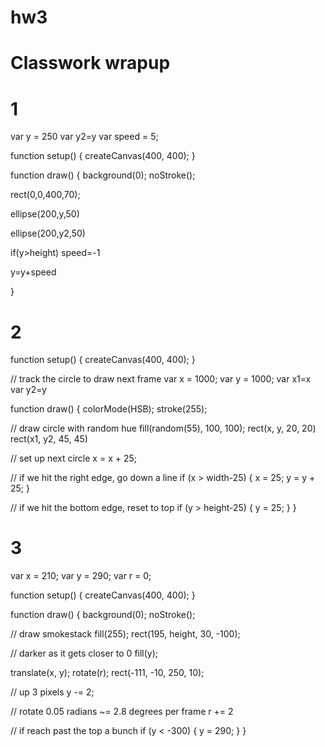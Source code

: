 # hw3

# Classwork wrapup
# 1

var y = 250
var y2=y
var speed = 5;


function setup() {
  createCanvas(400, 400);
}

function draw() {
  background(0);
  noStroke();
  
  rect(0,0,400,70);
  
  ellipse(200,y,50)
  
  ellipse(200,y2,50)

 if(y>height)
    speed=-1
    
  y=y+speed

  
}

# 2

function setup() {
  createCanvas(400, 400);
}

// track the circle to draw next frame
var x = 1000;
var y = 1000;
var x1=x
var y2=y

function draw() {
  colorMode(HSB);
  stroke(255);

  // draw circle with random hue
  fill(random(55), 100, 100);
  rect(x, y, 20, 20)
  rect(x1, y2, 45, 45)
  
  // set up next circle
  x = x + 25;

  // if we hit the right edge, go down a line
  if (x > width-25) {
    x = 25;
    y = y + 25;
  }

  // if we hit the bottom edge, reset to top
  if (y > height-25) {
    y = 25;
  }
}

# 3
var x = 210;
var y = 290;
var r = 0;

function setup() {
  createCanvas(400, 400);
}

function draw() {
  background(0);
  noStroke();

  // draw smokestack
  fill(255);
  rect(195, height, 30, -100);

  // darker as it gets closer to 0
  fill(y);
  
  translate(x, y);
  rotate(r);
  rect(-111, -10, 250, 10);

  // up 3 pixels
  y -= 2;

  // rotate 0.05 radians ~= 2.8 degrees per frame
  r += 2

  // if reach past the top a bunch
  if (y < -300) {
    y = 290;
  }
}

